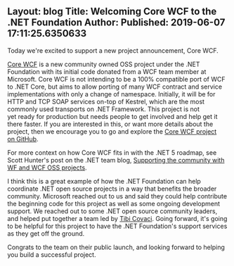 Layout: blog
Title: Welcoming Core WCF to the .NET Foundation
Author: 
Published: 2019-06-07 17:11:25.6350633
---
<p>Today we're excited to support a new project announcement, Core WCF.</p>

<p><a href="https://github.com/CoreWCF/CoreWCF">Core&nbsp;WCF</a>&nbsp;is&nbsp;a new&nbsp;community owned OSS project&nbsp;under the .NET Foundation&nbsp;with&nbsp;its&nbsp;initial code donated from a WCF team member at Microsoft. Core WCF is not intending to be a 100% compatible port of WCF to .NET Core, but aims to allow porting of many WCF contract and service implementations with only a change of namespace.&nbsp;Initially,&nbsp;it will be for HTTP and TCP SOAP services on-top of Kestrel, which&nbsp;are&nbsp;the most commonly used transports on .NET Framework.&nbsp;This project is not yet&nbsp;ready&nbsp;for&nbsp;production but&nbsp;needs&nbsp;people to get involved and help&nbsp;get it there faster. If you are interested in this, or want more details about the project, then we encourage you to go and explore the&nbsp;<a href="https://github.com/CoreWCF/CoreWCF">Core WCF project on&nbsp;GitHub</a>.&nbsp;</p>

<p>For more context on how Core WCF fits in with the .NET 5 roadmap, see Scott Hunter's post on the .NET team blog, <a href="https://devblogs.microsoft.com/dotnet/supporting-the-community-with-wf-and-wcf-oss-projects/">Supporting the community with WF and WCF OSS projects</a>.</p>

<p>I think this is a great example of how the .NET Foundation can help coordinate&nbsp;.NET open source projects in a way that benefits the broader community. Microsoft reached out to us and said they&nbsp;could help contribute the beginning code for this project as well as some ongoing development support. We reached out to some .NET open source community leaders, and&nbsp;helped put together a team led by <a href="https://tibi.me/">Tibi Covaci</a>. Going forward, it's going to be helpful for this project to have the .NET Foundation's support services as they get off the ground.</p>

<p>Congrats to the team on their public launch, and looking forward to helping you build a successful project.</p>
